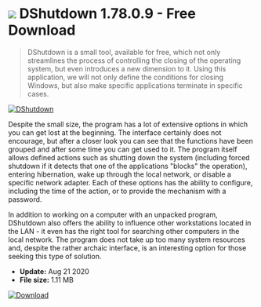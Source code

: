 # ![](https://cdn.softexe.net/static/icon/7/dshutdown-9559.png) DShutdown 1.78.0.9 - Free Download

> DShutdown is a small tool, available for free, which not only streamlines the process of controlling the closing of the operating system, but even introduces a new dimension to it. Using this application, we will not only define the conditions for closing Windows, but also make specific applications terminate in specific cases.

[![DShutdown](https://gallery.dpcdn.pl/imgc/Tools/59979/g_-_420x350_1.5_-_x20150712165420_0.png)](https://softexe.net/win/system/control/dshutdown:aeea.html)

Despite the small size, the program has a lot of extensive options in which you can get lost at the beginning. The interface certainly does not encourage, but after a closer look you can see that the functions have been grouped and after some time you can get used to it. The program itself allows defined actions such as shutting down the system (including forced shutdown if it detects that one of the applications "blocks" the operation), entering hibernation, wake up through the local network, or disable a specific network adapter. Each of these options has the ability to configure, including the time of the action, or to provide the mechanism with a password.
 
 In addition to working on a computer with an unpacked program, DShutdown also offers the ability to influence other workstations located in the LAN - it even has the right tool for searching other computers in the local network. The program does not take up too many system resources and, despite the rather archaic interface, is an interesting option for those seeking this type of solution.


- **Update:** Aug 21 2020
- **File size:** 1.11 MB

[![Download](https://cdn.softexe.net/static/img/download.png)](https://softexe.net/win/system/control/dshutdown:aeea.html)

